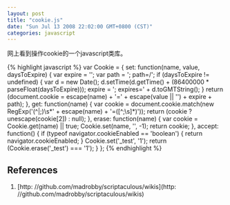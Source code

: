 ```yaml
---
layout: post
title: "cookie.js"
date: "Sun Jul 13 2008 22:02:00 GMT+0800 (CST)"
categories: javascript
---
```


网上看到操作cookie的一个javascript类库。

{% highlight javascript %}
var Cookie = {
    set: function(name, value, daysToExpire) {
        var expire = '';
        var path = '; path=/';
        if (daysToExpire != undefined) {
            var d = new Date();
            d.setTime(d.getTime() + (86400000 * parseFloat(daysToExpire)));
            expire = '; expires=' + d.toGMTString();
        }
        return (document.cookie = escape(name) + '=' + escape(value || '') + expire + path);
    },
    get: function(name) {
        var cookie = document.cookie.match(new RegExp('(^|;)\\s*' + escape(name) + '=([^;\\s]*)'));
        return (cookie ? unescape(cookie[2]) : null);
    },
    erase: function(name) {
        var cookie = Cookie.get(name) || true;
        Cookie.set(name, '', -1);
        return cookie;
    },
    accept: function() {
        if (typeof navigator.cookieEnabled == 'boolean') {
            return navigator.cookieEnabled;
        }
        Cookie.set('_test', '1');
        return (Cookie.erase('_test') === '1');
    }
};
{% endhighlight %}

References
-----

1. [http: //github.com/madrobby/scriptaculous/wikis](http: //github.com/madrobby/scriptaculous/wikis)
